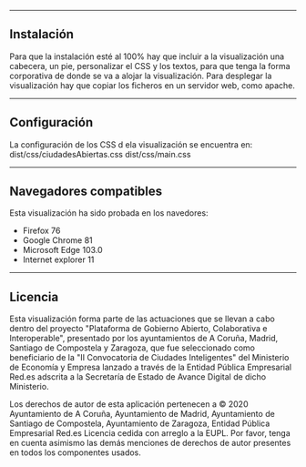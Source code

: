 ------------
Instalación
------------
Para que la instalación esté al 100% hay que incluir a la visualización una cabecera, un pie, personalizar el CSS y los textos, para que tenga la forma corporativa de donde se va a alojar la visualización.
Para desplegar la visualización hay que copiar los ficheros en un servidor web, como apache.

------------
Configuración
------------
La configuración de los CSS d ela visualización se encuentra en:
    dist/css/ciudadesAbiertas.css
	dist/css/main.css
    
------------
Navegadores compatibles
------------
Esta visualización ha sido probada en los navedores:
* Firefox 76
* Google Chrome 81
* Microsoft Edge 103.0
* Internet explorer 11

------------
Licencia
------------
Esta visualización forma parte de las actuaciones que se llevan a cabo dentro del proyecto "Plataforma de Gobierno Abierto, Colaborativa e Interoperable",
presentado por los ayuntamientos de A Coruña, Madrid, Santiago de Compostela y Zaragoza, que fue seleccionado como beneficiario de la
"II Convocatoria de Ciudades Inteligentes" del Ministerio de Economía y Empresa lanzado a través de la Entidad Pública Empresarial Red.es
adscrita a la Secretaría de Estado de Avance Digital de dicho Ministerio.

Los derechos de autor de esta aplicación pertenecen a © 2020 Ayuntamiento de A Coruña, Ayuntamiento de Madrid, Ayuntamiento de Santiago de Compostela, Ayuntamiento de Zaragoza, Entidad Pública Empresarial Red.es
Licencia cedida con arreglo a la EUPL.
Por favor, tenga en cuenta asimismo las demás menciones de derechos de autor presentes en todos los componentes usados.
    
